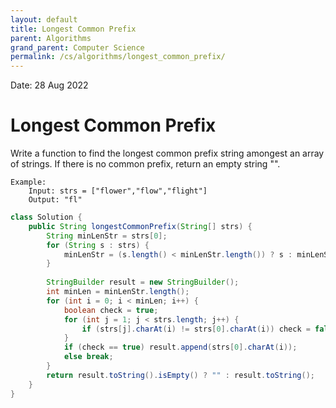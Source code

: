 ```yaml
---
layout: default
title: Longest Common Prefix
parent: Algorithms
grand_parent: Computer Science
permalink: /cs/algorithms/longest_common_prefix/
---
```

Date: 28 Aug 2022

# Longest Common Prefix

Write a function to find the longest common prefix string amongest an array of strings.
If there is no common prefix, return an empty string "".

    Example:
        Input: strs = ["flower","flow","flight"]
        Output: "fl"

```java
class Solution {
    public String longestCommonPrefix(String[] strs) {
        String minLenStr = strs[0];
        for (String s : strs) {
            minLenStr = (s.length() < minLenStr.length()) ? s : minLenStr;
        }
        
        StringBuilder result = new StringBuilder();
        int minLen = minLenStr.length();
        for (int i = 0; i < minLen; i++) {
            boolean check = true;
            for (int j = 1; j < strs.length; j++) {
                if (strs[j].charAt(i) != strs[0].charAt(i)) check = false;
            }
            if (check == true) result.append(strs[0].charAt(i));
            else break;
        }
        return result.toString().isEmpty() ? "" : result.toString();  
    }
}
```

